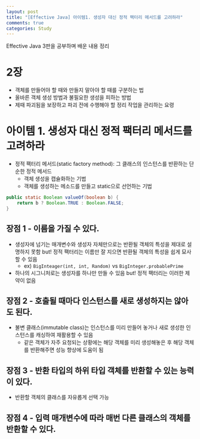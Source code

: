 ```yaml
---
layout: post
title: "[Effective Java] 아이템1. 생성자 대신 정적 팩터리 메서드를 고려하라"
comments: true
categories: Study
---
```

Effective Java 3판을 공부하며 배운 내용 정리  
  
# 2장
- 객체를 만들어야 할 때와 만들지 말아야 할 때를 구분하는 법
- 올바른 객체 생성 방법과 불필요한 생성을 피하는 방법
- 제때 파괴됨을 보장하고 파괴 전에 수행해야 할 정리 작업을 관리하는 요령

# 아이템 1. 생성자 대신 정적 팩터리 메서드를 고려하라
- 정적 팩터리 메서드(static factory method): 그 클래스의 인스턴스를 반환하는 단순한 정적 메서드
    - 객체 생성을 캡슐화하는 기법
    - 객체를 생성하는 메소드를 만들고 static으로 선언하는 기법
```java
public static Boolean valueOf(boolean b) {
    return b ? Boolean.TRUE : Boolean.FALSE;
}
```
  
## 장점 1 - 이름을 가질 수 있다.
- 생성자에 넘기는 매개변수와 생성자 자체만으로는 반환될 객체의 특성을 제대로 설명하지 못함 but! 정적 팩터리는 이름만 잘 지으면 반환될 객체의 특성을 쉽게 묘사할 수 있음
    - ex) `BigInteager(int, int, Random)` vs `BigInteger.probablePrime`
- 하나의 시그니처로는 생성자를 하나만 만들 수 있음 but! 정적 팩터리는 이러한 제약이 없음

## 장점 2 - 호출될 때마다 인스턴스를 새로 생성하지는 않아도 된다.
- 불변 클래스(immutable class)는 인스턴스를 미리 만들어 놓거나 새로 생성한 인스턴스를 캐싱하여 재활용할 수 있음
    - 같은 객체가 자주 요청되는 상황에는 해당 객체를 미리 생성해놓은 후 해당 객체를 반환해주면 성능 향상에 도움이 됨 

## 장점 3 - 반환 타입의 하위 타입 객체를 반환할 수 있는 능력이 있다.
- 반환할 객체의 클래스를 자유롭게 선택 가능

## 장점 4 - 입력 매개변수에 따라 매번 다른 클래스의 객체를 반환할 수 있다.
